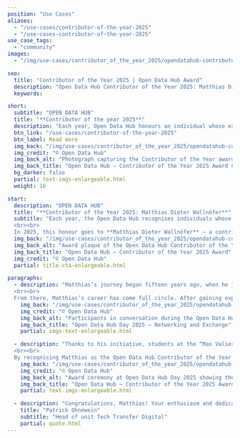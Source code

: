 ```yaml
---
position: "Use Cases"
aliases:
  - "/use-cases/contributor-of-the-year-2025"
  - "/use-cases-contributor-of-the-year-2025"
use_case_tags:
  - "community"
images:
  - "/img/use-cases/contributor_of_the_year_2025/opendatahub-contributor-2025-social.jpg"

seo:
  title: "Contributor of the Year 2025 | Open Data Hub Award"
  description: "Open Data Hub Contributor of the Year 2025: Matthias Dieter Wallnöfer honored for his open source work, real-world data projects & education impact."
  keywords:

short:
  subtitle: "OPEN DATA HUB"
  title: "**Contributor of the year 2025**"
  description: "Each year, Open Data Hub honours an individual whose exceptional contributions have significantly advanced the community and its impact, awarding them the prestigious Contributor of the Year title."
  btn_link: "/use-cases/contributor-of-the-year-2025"
  btn_label: Read more
  img_back: "/img/use-cases/contributor_of_the_year_2025/opendatahub-contributor-of-the-year-2025-01.jpg"
  img_credit: "© Open Data Hub"
  img_back_alt: "Photograph capturing the Contributor of the Year award ceremony at Open Data Hub Day 2025, recognising outstanding community contributions."
  img_back_title: "Open Data Hub – Contributor of the Year 2025 Award Ceremony"
  bg_darker: false
  partial: text-imgs-enlargeable.html
  weight: 16

start:
  description: "OPEN DATA HUB"
  title: "**Contributor of the Year 2025: Matthias Dieter Wallnöfer**"
  subtitle: "Each year, the Open Data Hub recognises individuals whose passion and dedication have significantly shaped both the project and the wider community. The “Open Data Hub Contributor of the Year” award is a tribute not only to technical excellence, but also to the human spirit that drives open collaboration and knowledge sharing. 
  <br><br>
  In 2025, this honour goes to **Matthias Dieter Wallnöfer** — a contributor whose story embodies the very essence of the Open Data Hub." 
  img_back: "/img/use-cases/contributor_of_the_year_2025/opendatahub-contributor-of-the-year-2025-02.jpg"
  img_back_alt: "Award plaque of the Open Data Hub Contributor of the Year 2025 presented to Matthias Dieter Wallnöfer for his open source contributions."
  img_back_title: "Open Data Hub – Contributor of the Year 2025 Award"
  img_credit: "© Open Data Hub"
  partial: title-cta-enlargeable.html

paragraphs:
  - description: "Matthias’s journey began fifteen years ago, when he joined the project as a young student intern during its earliest stages. Under the mentorship of Roberto Cavaliere, Tech Transfer Digital's Subject Matter Expert in AI and Mobility Solutions, Matthias developed his thesis within the European project *Integreen*, with a particular focus on API design. 
  <br><br>
  From there, Matthias’s career has come full circle. After gaining experience in high-tech companies, he returned to his roots in education and now serves as a computer science teacher at the TFO “Max Valier” in Bozen/Bolzano. For Matthias, Open Data Hub is far more than an interest - it’s a personal mission."
    img_back: "/img/use-cases/contributor_of_the_year_2025/opendatahub-contributor-of-the-year-2025-03.jpg"
    img_credit: "© Open Data Hub"
    img_back_alt: "Participants in conversation during the Open Data Hub Day 2025, highlighting networking, collaboration and community exchange."
    img_back_title: "Open Data Hub Day 2025 – Networking and Exchange"
    partial: imgs-text-enlargeable.html

  - description: "Thanks to his initiative, students at the “Max Valier” regularly develop Open Source applications using real-world data from the Open Data Hub. At the Open Data Hub Day 2025, two of his students, David Spitaler and Elias Klotz, presented their innovative school project, “Open Quiz Hub,” showcasing how Open Data can fuel creativity and learning. 
  <br><br>
  By recognising Matthias as the Open Data Hub Contributor of the Year 2025, we celebrate a long-standing contributor whose commitment to openness and education continues to inspire. His story demonstrates how early involvement in Open Source projects can evolve into a lifetime of impact, nurturing the next generation of developers, data scientists, and innovators."
    img_back: "/img/use-cases/contributor_of_the_year_2025/opendatahub-contributor-of-the-year-2025-04.jpg"
    img_credit: "© Open Data Hub"
    img_back_alt: "Award ceremony at Open Data Hub Day 2025 showing the presentation of the Contributor of the Year award, highlighting recognition and community spirit."
    img_back_title: "Open Data Hub – Contributor of the Year 2025 Award Ceremony"
    partial: text-imgs-enlargeable.html

  - description: "Congratulations, Matthias! Your enthusiasm and dedication are lighting the path forward for all who believe in the power of open data."
    title: "Patrick Ohnewein"
    subtitle: "Head of unit Tech Transfer Digital"
    partial: quote.html
---
```


